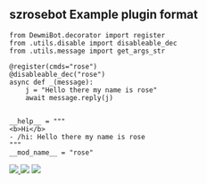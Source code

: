 ## szrosebot Example plugin format
```
from DewmiBot.decorator import register
from .utils.disable import disableable_dec
from .utils.message import get_args_str

@register(cmds="rose")
@disableable_dec("rose")
async def _(message):
    j = "Hello there my name is rose"
    await message.reply(j)
    

__help__ = """
<b>Hi</b>
- /hi: Hello there my name is rose
"""
__mod_name__ = "rose"
```

<a href="https://t.me/slbotzone"><img src="https://img.shields.io/badge/support%20group-blue.svg?style=for-the-badge&logo=Telegram">
</a> <a href="https://t.me/SL_bot_zone"><img src="https://img.shields.io/badge/Join-Updates%20Channel-blue.svg?style=for-the-badge&logo=Telegram"></a>
<a href="https://t.me/szrosebot"><img src="https://img.shields.io/badge/Foundbot%20on-blue.svg?style=for-the-badge&logo=Telegram">
